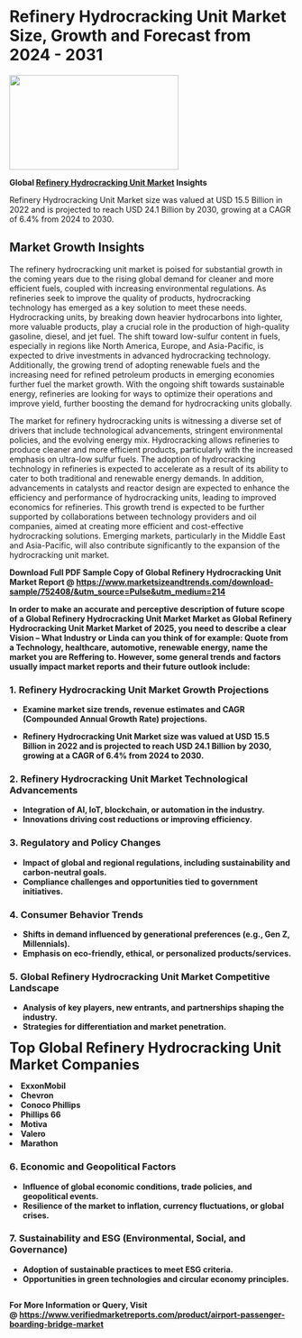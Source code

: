 <H1>Refinery Hydrocracking Unit Market Size, Growth and Forecast from 2024 - 2031</H1><img class="aligncenter size-medium wp-image-584254" src="https://thirdeyenews.in/wp-content/uploads/2024/09/Global-Market-Research-300x168.jpeg" alt="" width="300" height="168" /><p><strong>Global&nbsp;<a href="https://www.marketsizeandtrends.com/download-sample/752408/&amp;utm_source=Pulse&amp;utm_medium=214">Refinery Hydrocracking Unit Market</a> Insights</strong></p><p>Refinery Hydrocracking Unit Market size was valued at USD 15.5 Billion in 2022 and is projected to reach USD 24.1 Billion by 2030, growing at a CAGR of 6.4% from 2024 to 2030.</p><p><h2>Market Growth Insights</h2> <p>The refinery hydrocracking unit market is poised for substantial growth in the coming years due to the rising global demand for cleaner and more efficient fuels, coupled with increasing environmental regulations. As refineries seek to improve the quality of products, hydrocracking technology has emerged as a key solution to meet these needs. Hydrocracking units, by breaking down heavier hydrocarbons into lighter, more valuable products, play a crucial role in the production of high-quality gasoline, diesel, and jet fuel. The shift toward low-sulfur content in fuels, especially in regions like North America, Europe, and Asia-Pacific, is expected to drive investments in advanced hydrocracking technology. Additionally, the growing trend of adopting renewable fuels and the increasing need for refined petroleum products in emerging economies further fuel the market growth. With the ongoing shift towards sustainable energy, refineries are looking for ways to optimize their operations and improve yield, further boosting the demand for hydrocracking units globally.</p> <p><strong></strong></p> <p>The market for refinery hydrocracking units is witnessing a diverse set of drivers that include technological advancements, stringent environmental policies, and the evolving energy mix. Hydrocracking allows refineries to produce cleaner and more efficient products, particularly with the increased emphasis on ultra-low sulfur fuels. The adoption of hydrocracking technology in refineries is expected to accelerate as a result of its ability to cater to both traditional and renewable energy demands. In addition, advancements in catalysts and reactor design are expected to enhance the efficiency and performance of hydrocracking units, leading to improved economics for refineries. This growth trend is expected to be further supported by collaborations between technology providers and oil companies, aimed at creating more efficient and cost-effective hydrocracking solutions. Emerging markets, particularly in the Middle East and Asia-Pacific, will also contribute significantly to the expansion of the hydrocracking unit market. <p><strong></p><p><span class=""><strong>Download Full PDF Sample Copy of Global Refinery Hydrocracking Unit Market Report</strong> @ <a href="https://www.marketsizeandtrends.com/download-sample/752408/&amp;utm_source=Pulse&amp;utm_medium=214" target="_blank">https://www.marketsizeandtrends.com/download-sample/752408/&amp;utm_source=Pulse&amp;utm_medium=214</a></span></p><p>In order to make an accurate and perceptive description of future scope of a Global&nbsp;Refinery Hydrocracking Unit Market Market as Global&nbsp;Refinery Hydrocracking Unit Market Market of 2025, you need to describe a clear Vision &ndash; What Industry or Linda can you think of for example: Quote from a Technology, healthcare, automotive, renewable energy, name the market you are Reffering to. However, some general trends and factors usually impact market reports and their future outlook include:</p><h3>1.&nbsp;<strong>Refinery Hydrocracking Unit Market Growth Projections</strong></h3><ul><li>Examine market size trends, revenue estimates and CAGR (Compounded Annual Growth Rate) projections.</li><li><p>Refinery Hydrocracking Unit Market size was valued at USD 15.5 Billion in 2022 and is projected to reach USD 24.1 Billion by 2030, growing at a CAGR of 6.4% from 2024 to 2030.</p></li></ul><h3>2.&nbsp;<strong>Refinery Hydrocracking Unit Market Technological Advancements</strong></h3><ul><li>Integration of AI, IoT, blockchain, or automation in the industry.</li><li>Innovations driving cost reductions or improving efficiency.</li></ul><h3>3.&nbsp;<strong>Regulatory and Policy Changes</strong></h3><ul><li>Impact of global and regional regulations, including sustainability and carbon-neutral goals.</li><li>Compliance challenges and opportunities tied to government initiatives.</li></ul><h3>4.&nbsp;<strong>Consumer Behavior Trends</strong></h3><ul><li>Shifts in demand influenced by generational preferences (e.g., Gen Z, Millennials).</li><li>Emphasis on eco-friendly, ethical, or personalized products/services.</li></ul><h3>5.&nbsp;<strong>Global Refinery Hydrocracking Unit Market Competitive Landscape</strong></h3><ul><li>Analysis of key players, new entrants, and partnerships shaping the industry.</li><li>Strategies for differentiation and market penetration.</li></ul><p data-pm-slice="1 1 []"><span style="color: inherit; font-family: inherit; font-size: 25px;">Top Global Refinery Hydrocracking Unit Market Companies</span></p><div class="" data-test-id=""><p><li>ExxonMobil</li><li> Chevron</li><li> Conoco Phillips</li><li> Phillips 66</li><li> Motiva</li><li> Valero</li><li> Marathon</li></p></div><h3>6.&nbsp;<strong>Economic and Geopolitical Factors</strong></h3><ul><li>Influence of global economic conditions, trade policies, and geopolitical events.</li><li>Resilience of the market to inflation, currency fluctuations, or global crises.</li></ul><h3>7.&nbsp;<strong>Sustainability and ESG (Environmental, Social, and Governance)</strong></h3><ul><li>Adoption of sustainable practices to meet ESG criteria.</li><li>Opportunities in green technologies and circular economy principles.</li></ul><h2><strong style="font-size: 14px;">For More Information or Query, Visit @&nbsp;</strong><a style="background-color: #ffffff; font-size: 14px;" href="https://www.marketsizeandtrends.com/report/refinery-hydrocracking-unit-market/" target="_blank">https://www.verifiedmarketreports.com/product/airport-passenger-boarding-bridge-market</a></h2>
